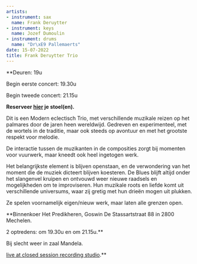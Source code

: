 ```yaml
---
artists:
- instrument: sax
  name: Frank Deruytter
- instrument: keys
  name: Jozef Dumoulin
- instrument: drums
  name: "Dr\xE9 Pallemaerts"
date: 15-07-2022
title: Frank Deruytter Trio
---
```

**Deuren: 19u 

Begin eerste concert: 19.30u 

Begin tweede concert: 21.15u 

**Reserveer [hier](https://ticketshop.ticketmatic.com/mechelen/jazzzolder) je stoel(en).** 

Dit is een Modern eclectisch Trio, met verschillende muzikale reizen op het palmares door de jaren 
heen wereldwijd. Gedreven en experimenteel, met de wortels in de traditie, maar ook steeds op avontuur 
en met het grootste respekt voor melodie. 

De interactie tussen de muzikanten in de composities zorgt bij momenten voor vuurwerk, maar kneedt ook heel ingetogen werk. 

Het belangrijkste element is blijven openstaan, en de verwondering van het moment die de muziek dicteert blijven 
koesteren. De Blues blijft altijd onder het slangenvel kruipen en ontvouwd weer nieuwe raadsels en mogelijkheden om te improviseren.
Hun muzikale roots en liefde komt uit verschillende universums, waar zij gretig met hun drieën mogen uit plukken. 

Ze spelen voornamelijk eigen/nieuw werk, maar laten alle grenzen open.

**Binnenkoer Het Predikheren, Goswin De Stassartstraat 88 in 2800 Mechelen. 

2 optredens: om 19.30u en om 21.15u.** 

Bij slecht weer in zaal Mandela. 

[live at closed session recording studio](https://www.youtube.com/watch?v=gtr8BPULlJI).**